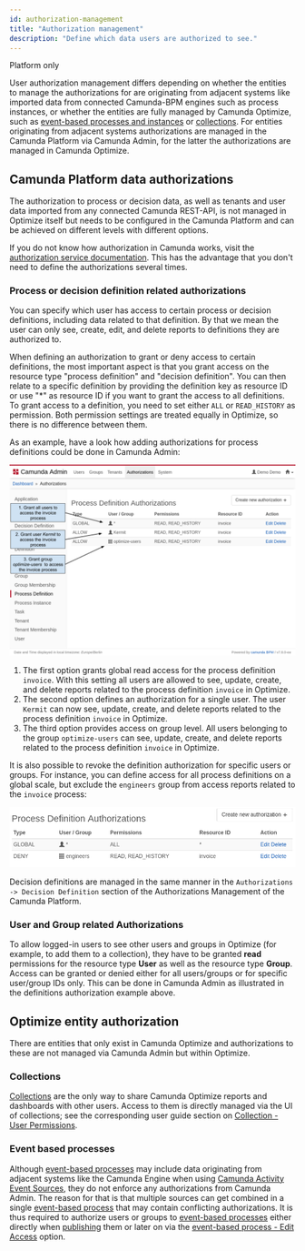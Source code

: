 ```yaml
---
id: authorization-management
title: "Authorization management"
description: "Define which data users are authorized to see."
---
```


<span class="badge badge--platform">Platform only</span>

User authorization management differs depending on whether the entities to manage the authorizations for are originating from adjacent systems like imported data from connected Camunda-BPM engines such as process instances, or whether the entities are fully managed by Camunda Optimize, such as [event-based processes and instances](./../../../components/optimize/userguide/additional-features/event-based-processes.md) or [collections](./../../../components/optimize/userguide/collections-dashboards-reports.md). For entities originating from adjacent systems authorizations are managed in the Camunda Platform via Camunda Admin, for the latter the authorizations are managed in Camunda Optimize.

## Camunda Platform data authorizations

The authorization to process or decision data, as well as tenants and user data imported from any connected Camunda REST-API, is not managed in Optimize itself but needs to be configured in the Camunda Platform and can be achieved on different levels with different options.

If you do not know how authorization in Camunda works, visit the [authorization service documentation](https://docs.camunda.org/manual/latest/user-guide/process-engine/authorization-service/). This has the advantage that you don't need to define the authorizations several times.

### Process or decision definition related authorizations

You can specify which user has access to certain process or decision definitions, including data related to that definition. By that we mean the user can only see, create, edit, and delete reports to definitions they are authorized to.

When defining an authorization to grant or deny access to certain definitions, the most important aspect is that you grant access on the resource type "process definition" and "decision definition". You can then relate to a specific definition by providing the definition key as resource ID or use "\*" as resource ID if you want to grant the access to all definitions. To grant access to a definition, you need to set either `ALL` or `READ_HISTORY` as permission. Both permission settings are treated equally in Optimize, so there is no difference between them.

As an example, have a look how adding authorizations for process definitions could be done in Camunda Admin:

![Grant Optimize Access in Admin](img/Admin-GrantDefinitionAuthorizations.png)

1. The first option grants global read access for the process definition `invoice`. With this setting all users are allowed to see, update, create, and delete reports related to the process definition `invoice` in Optimize.
2. The second option defines an authorization for a single user. The user `Kermit` can now see, update, create, and delete reports related to the process definition `invoice` in Optimize.
3. The third option provides access on group level. All users belonging to the group `optimize-users` can see, update, create, and delete reports related to the process definition `invoice` in Optimize.

It is also possible to revoke the definition authorization for specific users or groups. For instance, you can define access for all process definitions on a global scale, but exclude the `engineers` group from access reports related to the `invoice` process:

![Revoke Optimize Access for group 'engineers' in Admin](img/Admin-RevokeDefinitionAuthorization.png)

Decision definitions are managed in the same manner in the `Authorizations -> Decision Definition` section of the Authorizations Management of the Camunda Platform.

### User and Group related Authorizations

To allow logged-in users to see other users and groups in Optimize (for example, to add them to a collection), they have to be granted **read** permissions for the resource type **User** as well as the resource type **Group**. Access can be granted or denied either for all users/groups or for specific user/group IDs only. This can be done in Camunda Admin as illustrated in the definitions authorization example above.

## Optimize entity authorization

There are entities that only exist in Camunda Optimize and authorizations to these are not managed via Camunda Admin but within Optimize.

### Collections

[Collections](./../../../components/optimize/userguide/collections-dashboards-reports.md) are the only way to share Camunda Optimize reports and dashboards with other users. Access to them is directly managed via the UI of collections; see the corresponding user guide section on [Collection - User Permissions](./../../../components/optimize/userguide/collections-dashboards-reports.md/#user-permissions).

### Event based processes

Although [event-based processes](./../../../components/optimize/userguide/additional-features/event-based-processes.md) may include data originating from adjacent systems like the Camunda Engine when using [Camunda Activity Event Sources](./../../../components/optimize/userguide/additional-features/event-based-processes.md/#event-sources), they do not enforce any authorizations from Camunda Admin. The reason for that is that multiple sources can get combined in a single [event-based process](./../../../components/optimize/userguide/additional-features/event-based-processes.md) that may contain conflicting authorizations. It is thus required to authorize users or groups to [event-based processes](./../../../components/optimize/userguide/additional-features/event-based-processes.md) either directly when [publishing](./../../../components/optimize/userguide/additional-features/event-based-processes.md/#publishing-an-event-based-process) them or later on via the [event-based process - Edit Access](./../../../components/optimize/userguide/additional-features/event-based-processes.md#event-based-process-list---edit-access) option.

